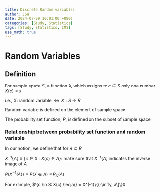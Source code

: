 ```yaml
---
title: Discrete Random variables
author: JSH
date: 2024-07-09 10:01:00 +0800
categories: [Study, Statistics]
tags: [Study, Statistics, IMS]
use_math: true
---
```


# Random Variables

## Definition
For sample space $S$, a function $X$, which assigns to $c \in S$ only one number $X(c) = x$

i.e., $X$: random variable $\Leftrightarrow X:S \rightarrow R$

Random variable is defined on the element of sample space

The probability set function, $P$, is defined on the subset of sample space

### Relationship between probability set function and random variable
In our notion, we define that for $A \subset R$

$X^{-1}\{A\} \equiv \{c \in S: X(c) \in A\}$: make sure that $X^{-1}\{A\}$ indicates the inverse image of $A$

$P(X^{-1}\{A\}) \equiv P(X \in A) \equiv P_X(A)$

For example, $\{c \in S: X(c) \leq a\} = X^{-1}\{(-\infty, a\]\}$
